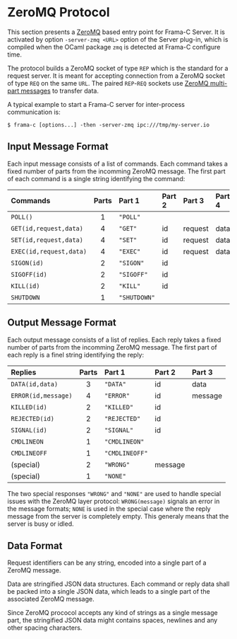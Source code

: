 # ZeroMQ Protocol

This section presents a [ZeroMQ](http://zeromq.org) based entry point for Frama-C Server.
It is activated by option `-server-zmq <URL>` option of the Server plug-in, which is compiled
when the OCaml package `zmq` is detected at Frama-C configure time.

The protocol builds a ZeroMQ socket of type `REP` which is the standard for a request server.
It is meant for accepting connection from a ZeroMQ socket of type `REQ` on the same `URL`.
The paired `REP`-`REQ` sockets use
[ZeroMQ multi-part messages](http://zguide.zeromq.org/page:all#Multipart-Messages) to transfer data.

A typical example to start a Frama-C server for inter-process communication is:

```shell
$ frama-c [options...] -then -server-zmq ipc:///tmp/my-server.io
```

## Input Message Format

Each input message consists of a list of commands. Each command takes
a fixed number of parts from the incomming ZeroMQ message. The first part
of each command is a single string identifying the command:

| Commands | Parts | Part 1 | Part 2 | Part 3 | Part 4 |
|:--------|:-----:|:-------|:-------|:-------|:-------|
| `POLL()` | 1    | `"POLL"` | | | |
| `GET(id,request,data)`  | 4 | `"GET"` | id | request | data |
| `SET(id,request,data)`  | 4 | `"SET"` | id | request | data |
| `EXEC(id,request,data)` | 4 | `"EXEC"` | id | request | data |
| `SIGON(id)`  | 2 | `"SIGON"`  | id | | |
| `SIGOFF(id)` | 2 | `"SIGOFF"` | id | | |
| `KILL(id)`   | 2 | `"KILL"`   | id | | |
| `SHUTDOWN`   | 1 | `"SHUTDOWN"` | | | |

## Output Message Format

Each output message consists of a list of replies. Each reply takes
a fixed number of parts from the incomming ZeroMQ message. The first part
of each reply is a finel string identifying the reply:

| Replies | Parts | Part 1 | Part 2 | Part 3 |
|:--------|:-----:|:-------|:-------|:-------|
| `DATA(id,data)` | 3    | `"DATA"` | id | data |
| `ERROR(id,message)` | 4 | `"ERROR"` | id | message |
| `KILLED(id)` | 2 | `"KILLED"` | id | |
| `REJECTED(id)` | 2 | `"REJECTED"` | id | |
| `SIGNAL(id)`   | 2 | `"SIGNAL"` | id | |
| `CMDLINEON` | 1 | `"CMDLINEON"` | | |
| `CMDLINEOFF` | 1 | `"CMDLINEOFF"` | | |
| (special) | 2 | `"WRONG"` | message | |
| (special) | 1 | `"NONE"` | | |

The two special responses `"WRONG"` and `"NONE"` are used to handle special issues
with the ZeroMQ layer protocol: `WRONG(message)` signals an error in the message formats;
`NONE` is used in the special case where the reply message from the server is completely
empty. This generaly means that the server is busy or idled.

## Data Format

Request identifiers can be any string, encoded into a single part of a ZeroMQ message.

Data are stringified JSON data structures. Each command or reply data shall be packed
into a single JSON data, which leads to a single part of the associated ZeroMQ message.

Since ZeroMQ prococol accepts any kind of strings as a single
message part, the stringified JSON data might contains spaces, newlines and any
other spacing characters.

